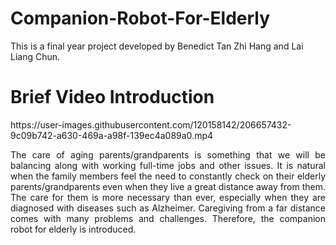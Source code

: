 # Companion-Robot-For-Elderly
This is a final year project developed by Benedict Tan Zhi Hang and Lai Liang Chun.

<h1>Brief Video Introduction</h1>
https://user-images.githubusercontent.com/120158142/206657432-9c09b742-a630-469a-a98f-139ec4a089a0.mp4

<br/>
<p align="justify"> The care of aging parents/grandparents is something that we will be balancing along with working full-time jobs and other issues. It is natural when the family members feel the need to constantly check on their elderly parents/grandparents even when they live a great distance away from them. The care for them is more necessary than ever, especially when they are diagnosed with diseases such as Alzheimer. Caregiving from a far distance comes with many problems and challenges. Therefore, the companion robot for elderly is introduced.  </p>


